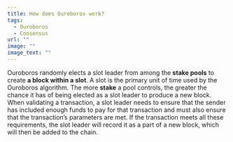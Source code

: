 ```yaml
---
title: How does Ouroboros work?
tags:
  - Ouroboros
  - Consensus
url: ""
image: ""
image_text: ""
---
```



Ouroboros randomly elects a slot leader from among the **stake pools** to create **a block within a slot**. A slot is the primary unit of time used by the Ouroboros algorithm. The more **stake** a pool controls, the greater the chance it has of being elected as a slot leader to produce a new block. When validating a transaction, a slot leader needs to ensure that the sender has included enough funds to pay for that transaction and must also ensure that the transaction’s parameters are met. If the transaction meets all these requirements, the slot leader will record it as a part of a new block, which will then be added to the chain.
